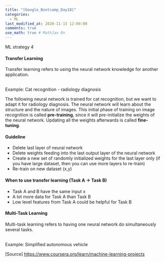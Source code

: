 ```yaml
---
title: "[Google_Bootcamp_Day18]"
categories: 
  - ML
last_modified_at: 2020-11-15 12:00:00
comments: true
use_math: true # MathJax On
---
```

ML strategy 4

#### Transfer Learning
Transfer learning refers to using the neural network knowledge for another application. <br><br>

Example: Cat recognition - radiology diagnosis 


The following neural network is trained for cat recognition, but we want to adapt it for radiology diagnosis. The neural network will learn about the structure and the nature of images. This initial phase of training on image recognition is called **pre-training**, since it will pre-initialize the weights of the neural network. Updating all the weights afterwards is called **fine-tuning**.

#### Guideline
- Delete last layer of neural network
- Delete weights feeding into the last output layer of the neural network
- Create a new set of randomly initialized weights for the last layer only (if you have large dataset, then you can use more layers to re-train)
- Re-train on new dataset (x,y)

#### When to use transfer learning (Task A -> Task B)
- Task A and B have the same input x
- A lot more data for Task A than Task B
- Low level features from Task A could be helpful for Task B

#### Multi-Task Learning
Multi-task learning refers to having one neural network do simultaneously several tasks. <br><br>

Example: Simplified autonomous vehicle




[Source] https://www.coursera.org/learn/machine-learning-projects
